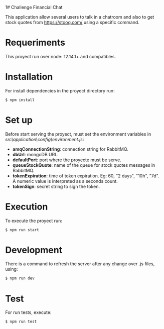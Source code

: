 1# Challenge Financial Chat

This application allow several users to talk in a chatroom and also to get stock quotes from https://stooq.com/ using a specific command.

# Requeriments
This proyect run over node: 12.14.1+ and compatibles.

# Installation
For install dependencies in the proyect directory run:
```sh
$ npm install
```

# Set up
Before start serving the proyect, must set the environment variables in *src\application\config\environment.js*:
- **amqConnectionString**: connection string for RabbitMQ.
- **dbUrl**: mongoDB URL.
- **defaultPort**: port where the proyecte must be serve.
- **queueStockQuote**: name of the queue for stock quotes messages in RabbitMQ.
- **tokenExpiration**: time of token expiration. Eg: 60, "2 days", "10h", "7d". A numeric value is interpreted as a seconds count. 
- **tokenSign**: secret string to sign the token.

# Execution
To execute the proyect run:
```sh
$ npm run start
```

# Development
There is a command to refresh the server after any change over .js files, using:
```sh
$ npm run dev
```

# Test
For run tests, execute:
```sh
$ npm run test
```
